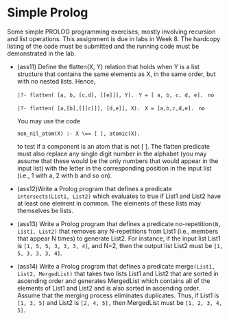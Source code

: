 Simple Prolog
=========================================

Some simple PROLOG programming exercises, mostly involving recursion and list operations. This assignment is due in labs in Week 8. The hardcopy listing of the code must be submitted and the running code must be demonstrated in the lab.


- (ass11) Define the flatten(X, Y) relation that holds when Y is a list structure that contains the same elements as X, in the same order, but with no nested lists. 
Hence,


  `|?- flatten( [a, b, [c,d], [[e]]], Y). `
  `Y = [ a, b, c, d, e]. `
  `no`


  `|?- flatten( [a,[b],[[[c]]], [d,e]], X). `
  `X = [a,b,c,d,e]. `
  `no`

  You may use the code 


  `non_nil_atom(X) :- X \== [ ], atomic(X). `


  to test if a component is an atom that is not [ ]. The flatten predicate must also replace any single digit    number in the alphabet (you may assume that these would be the only numbers that would appear in the input     list) with the letter in the corresponding position in the input list (i.e., 1 with a, 2 with b and so on).


- (ass12)Write a Prolog program that defines a predicate `intersects(List1, List2)` which evaluates to true if List1 and List2 have at least one element in common. The elements of these lists may themselves be lists.


- (ass13) Write a Prolog program that defines a predicate no-repetition`(N, List1, List2)` that removes any N-repetitions from List1 (i.e., members that appear N times) to generate List2. For instance, if the input list List1 is `[1, 5, 5, 3, 3, 3, 4]`, and N=2, then the output list List2 must be `[1, 5, 3, 3, 3, 4]`.


- (ass14) Write a Prolog program that defines a predicate merge`(List1, List2, MergedList)` that takes two lists List1 and List2 that are sorted in ascending order and generates MergedList which contains all of the elements of List1 and List2 and is also sorted in ascending order. Assume that the merging process eliminates duplicates. Thus, if List1 is `[1, 3, 5]` and List2 is `[2, 4, 5],` then MergedList must be `[1, 2, 3, 4, 5]`.
